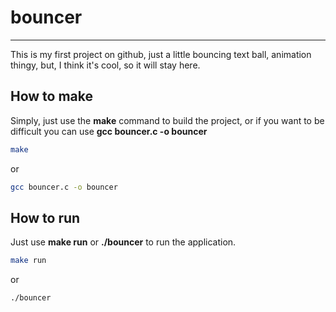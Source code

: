 # bouncer
---
This is my first project on github, just a little bouncing text ball, animation thingy, but, I think it's cool, so it will stay here.

## How to make
Simply, just use the **make** command to build the project, or if you want to be difficult you can use **gcc bouncer.c -o bouncer**

```bash
make
```

or 

```bash
gcc bouncer.c -o bouncer
```


## How to run
Just use **make run** or **./bouncer** to run the application.
```bash
make run
```
or
```bash
./bouncer
```
